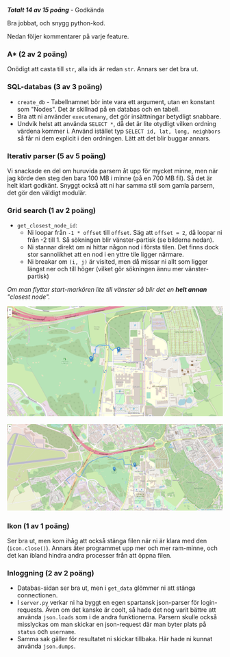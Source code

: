 ***Totalt 14 av 15 poäng*** - Godkända

Bra jobbat, och snygg python-kod.

Nedan följer kommentarer på varje feature.

### A* (2 av 2 poäng)
Onödigt att casta till `str`, alla ids är redan `str`. Annars ser det bra ut. 

### SQL-databas (3 av 3 poäng)
* `create_db` - Tabellnamnet bör inte vara ett argument, utan en konstant som "Nodes". Det är skillnad på en databas och en tabell.
* Bra att ni använder `executemany`, det gör insättningar betydligt snabbare.
* Undvik helst att använda `SELECT *`, då det är lite otydligt vilken ordning värdena kommer i. Använd istället typ `SELECT id, lat, long, neighbors` så får ni dem explicit i den ordningen. Lätt att det blir buggar annars.

### Iterativ parser (5 av 5 poäng)
Vi snackade en del om huruvida parsern åt upp för mycket minne, men när jag körde den steg den bara 100 MB i minne (på en 700 MB fil). Så det är helt klart godkänt. Snyggt också att ni har samma stil som gamla parsern, det gör den väldigt
modulär.

### Grid search (1 av 2 poäng)
* `get_closest_node_id`:
    - Ni loopar från `-1 * offset` till `offset`. Säg att `offset = 2`, då loopar ni från -2 till 1. Så sökningen blir vänster-partisk (se bilderna nedan).  
    - Ni stannar direkt om ni hittar någon nod i första tilen. Det finns dock stor sannolikhet att en nod i en yttre tile ligger närmare. 
    - Ni breakar om `(i, j)` är visited, men då missar ni allt som ligger längst ner och till höger (vilket gör sökningen ännu mer vänster-partisk)

<i> Om man flyttar start-markören lite till vänster så blir det en **helt annan** "closest node". 
</i>

![](data/grid_1.png)

![](data/grid_2.png)


### Ikon (1 av 1 poäng)
Ser bra ut, men kom ihåg att också stänga filen när ni är klara med den (`icon.close()`). Annars äter programmet upp mer och mer ram-minne, och det kan ibland hindra andra processer från att öppna filen. 

### Inloggning (2 av 2 poäng)
* Databas-sidan ser bra ut, men i `get_data` glömmer ni att stänga connectionen. 
* I `server.py` verkar ni ha byggt en egen spartansk json-parser för login-requests. Även om det kanske är coolt, så hade det nog varit bättre att använda `json.loads` som i de andra funktionerna. Parsern skulle också misslyckas om man skickar en json-request där man byter plats på `status` och `username`. 
* Samma sak gäller för resultatet ni skickar tillbaka. Här hade ni kunnat använda `json.dumps`.